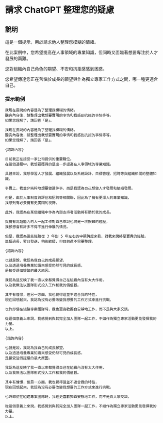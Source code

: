# 請求 ChatGPT 整理您的疑慮

## 說明
這是一個提示，用於請求他人整理您模糊的情緒。

在此案例中，您希望提高在人事領域的專業知識，但同時又面臨著想要專注於人才發展的兩難。

您對組織內自己角色的期望、不安和抗拒感感到困惑。

您希望傳達您正在苦惱於成長的願望與作為獨立專家工作方式之間，哪一種更適合自己。

### 提示範例
```plaintext
我現在要說的內容是為了整理我模糊的情緒。
聽完內容後，請整理出我想要實現的事情和我感到抗拒的事情等等。
如果您理解了，請回答「是」。
```

```plaintext
我現在要說的內容是為了整理我模糊的情緒。
聽完內容後，請整理出我想要實現的事情和我感到抗拒的事情等等。
如果您理解了，請回答「是」。
```

```plaintext
{諮詢內容}

目前我正在接受一家公司提供的重要職位。
在這個過程中，我想要獲得的是進一步提高在人事領域的專業知識。

具體來說，我想學習人才發展、組織發展以及系統設計、目標管理、招聘等與組織相關的整體知識。

事實上，我並非純粹地想要做這件事，而是我認為自己想做人才發展和組織發展。

但是，由於人事制度與評估和招聘等相關聯，因此為了擁有更深入的專業知識，
我感到有必要擁有更廣闊的視野。

此外，我認為在某個組織中作為內部支持者活動將有助於我的成長。

與擁有高超能力的人一起工作對自己來說也將是一次艱難的經歷，
我預想會有許多不得不進行伸展的情況。

但是，我認為這些經驗從 3 年到 5 年左右的中期跨度來看，對我來說將是寶貴的經驗。
篇幅過長，暫且發送，稍後繼續，但目前還不需要整理。
```

```plaintext
{諮詢內容}

也就是說，我認為我自己的成長願望，
以及透過培養專業知識來感受仍然可見的成長感，
是接受這個提議的最大原因。

我認為這反映了我一直以來都覺得自己在組織內沒有太大作用，
以及我無法以團隊形式投入工作和我的價值觀。

其中有憧憬，但另一方面，我也覺得這並不適合我的特性，
現在回想起來，我認為沒有必要改變我想要的工作方式來進行挑戰。

也許即使在組建專案團隊時，我也更喜歡獨自安靜地工作，而不是與大家交談。

從這個意義上來說，我感覺到與其完全加入團隊一起工作，不如作為獨立專家活動更能發揮我的力量。
以上。
```

```plaintext
{諮詢內容}

也就是說，我認為我自己的成長願望，
以及透過培養專業知識來感受仍然可見的成長感，
是接受這個提議的最大原因。

我認為這反映了我一直以來都覺得自己在組織內沒有太大作用，
以及我無法以團隊形式投入工作和我的價值觀。

其中有憧憬，但另一方面，我也覺得這並不適合我的特性，
現在回想起來，我認為沒有必要改變我想要的工作方式來進行挑戰。

也許即使在組建專案團隊時，我也更喜歡獨自安靜地工作，而不是與大家交談。

從這個意義上來說，我感覺到與其完全加入團隊一起工作，不如作為獨立專家活動更能發揮我的力量。
以上。